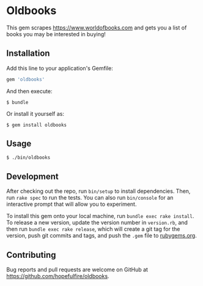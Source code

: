 # Oldbooks

This gem scrapes https://www.worldofbooks.com and gets you a list of books you may be interested in buying!

## Installation

Add this line to your application's Gemfile:

```ruby
gem 'oldbooks'
```

And then execute:

    $ bundle

Or install it yourself as:

    $ gem install oldbooks

## Usage

    $ ./bin/oldbooks

## Development

After checking out the repo, run `bin/setup` to install dependencies. Then, run `rake spec` to run the tests. You can also run `bin/console` for an interactive prompt that will allow you to experiment.

To install this gem onto your local machine, run `bundle exec rake install`. To release a new version, update the version number in `version.rb`, and then run `bundle exec rake release`, which will create a git tag for the version, push git commits and tags, and push the `.gem` file to [rubygems.org](https://rubygems.org).

## Contributing

Bug reports and pull requests are welcome on GitHub at https://github.com/hopefulfire/oldbooks.
